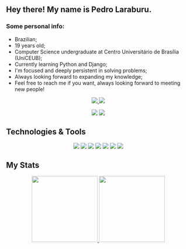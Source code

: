 <h2>Hey there! My name is Pedro Laraburu.</h2>

### Some personal info:
- Brazilian;
- 19 years old;
- Computer Science undergraduate at Centro Universitário de Brasília (UniCEUB);
- Currently learning Python and Django;
- I'm focused and deeply persistent in solving problems;
- Always looking forward to expanding my knowledge;
- Feel free to reach me if you want, always looking forward to meeting new people!

<p align="center">
  <a href="https://www.linkedin.com/in/pedrolaraburu/">
    <img src="https://img.shields.io/badge/-linkedin-0A66C2?logo=linkedin&logoColor=white&style=for-the-badge&link=https://www.linkedin.com/in/pedrolaraburu/">
  </a>
  <a href="mailto:contatopedrohlaraburu@gmail.com">
    <img src="https://img.shields.io/badge/-gmail-EA4335?logo=gmail&logoColor=white&style=for-the-badge&link=mailto:contatopedrohlaraburu@gmail.com">
  </a>
</p>


<p align="center">
  <img src="https://img.shields.io/badge/-Back%20End-ECA72C?&style=for-the-badge">
  <img src="https://img.shields.io/badge/-Self%20Learning-16E0BD?&style=for-the-badge">
</p>

## Technologies & Tools
<p align="center">
  <img src="https://img.shields.io/badge/-Python-3776AB?logo=python&logoColor=white&style=for-the-badge" /> <img src="https://img.shields.io/badge/-Django-092E20?logo=django&logoColor=white&style=for-the-badge">
  <img src="https://img.shields.io/badge/-Pandas-150458?logo=pandas&logoColor=white&style=for-the-badge"> <img src="https://img.shields.io/badge/-PHP-777BB4?logo=php&logoColor=white&style=for-the-badge"> <img src="https://img.shields.io/badge/-Git-F05032?logo=git&logoColor=white&style=for-the-badge"> <img src="https://img.shields.io/badge/-Github-181717?logo=github&logoColor=white&style=for-the-badge"> <img src="https://img.shields.io/badge/-Docker-2496ED?logo=docker&logoColor=white&style=for-the-badge">
</p>

## My Stats
<div align="center">
  <a href="https://github.com/pedrolaraburu">
  <img height="180em" src="https://github-readme-stats.vercel.app/api?username=pedrolaraburu&show_icons=true&theme=onedark&include_all_commits=true&count_private=true"/>
  <img height="180em" src="https://github-readme-stats.vercel.app/api/top-langs/?username=pedrolaraburu&layout=compact&langs_count=7&theme=onedark"/>
</div>
